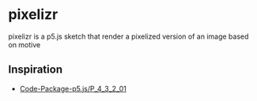 # pixelizr
pixelizr is a p5.js sketch that render a pixelized version of an image based on motive

## Inspiration
- [Code-Package-p5.js/P_4_3_2_01](https://github.com/generative-design/Code-Package-p5.js/tree/master/01_P/P_4_3_2_01)
